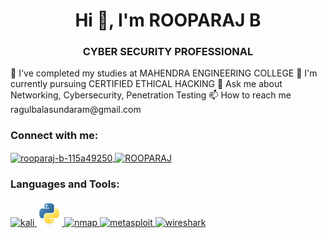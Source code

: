 <h1 align="center">Hi 👋, I'm ROOPARAJ B</h1>
<h3 align="center">CYBER SECURITY PROFESSIONAL</h3>
🔭 I've completed my studies at MAHENDRA ENGINEERING COLLEGE
🌱 I'm currently pursuing CERTIFIED ETHICAL HACKING
💬 Ask me about Networking, Cybersecurity, Penetration Testing
📫 How to reach me ragulbalasundaram@gmail.com

<h3 align="left">Connect with me:</h3>
<p align="left">
  <a href="https://linkedin.com/in/rooparaj-b-115a49250" target="blank">
    <img align="center" src="https://raw.githubusercontent.com/rahuldkjain/github-profile-readme-generator/master/src/images/icons/Social/linked-in-alt.svg" alt="rooparaj-b-115a49250" height="30" width="40" />
  </a>
  <a href="https://tryhackme.com/p/ROOPARAJ" target="blank">
    <img align="center" src="https://tryhackme.com/img/favicon.png" alt="ROOPARAJ" height="30" width="40" />
  </a>
</p>

<h3 align="left">Languages and Tools:</h3>
<p align="left">
  <a href="https://www.kali.org" target="_blank" rel="noreferrer">
    <img src="https://www.kali.org/images/kali-logo.svg" alt="kali" width="40" height="40"/>
  </a>
  <a href="https://www.python.org" target="_blank" rel="noreferrer">
    <img src="https://raw.githubusercontent.com/devicons/devicon/master/icons/python/python-original.svg" alt="python" width="40" height="40"/>
  </a>
  <a href="https://nmap.org" target="_blank" rel="noreferrer">
    <img src="https://nmap.org/images/sitelogo.png" alt="nmap" width="40" height="40"/>
  </a>
  <a href="https://www.metasploit.com" target="_blank" rel="noreferrer">
    <img src="https://upload.wikimedia.org/wikipedia/commons/thumb/4/4f/Metasploit_logo_and_wordmark.svg/640px-Metasploit_logo_and_wordmark.svg.png" alt="metasploit" width="40" height="40"/>
  </a>
  <a href="https://www.wireshark.org" target="_blank" rel="noreferrer">
    <img src="https://www.wireshark.org/assets/theme-2015/images/wireshark_logo@2x.png" alt="wireshark" width="40" height="40"/>
  </a>
</p>
